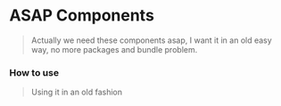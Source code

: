 # ASAP Components

> Actually we need these components asap, I want it in an old easy way, no more packages and bundle problem.

### How to use

> Using it in an old fashion